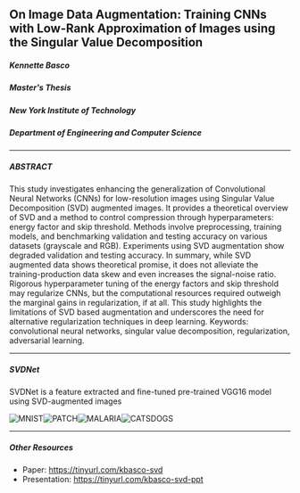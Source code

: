 
## On Image Data Augmentation: Training CNNs with Low-Rank Approximation of Images using the Singular Value Decomposition

##### Kennette Basco 
##### Master's Thesis 
##### New York Institute of Technology 
##### Department of Engineering and Computer Science 

---
##### ABSTRACT
This study investigates enhancing the generalization of Convolutional Neural Networks (CNNs) for low-resolution images using Singular Value Decomposition (SVD) augmented images. It provides a theoretical overview of SVD and a method to control compression through hyperparameters: energy factor and skip threshold. Methods involve preprocessing, training models, and benchmarking validation and testing accuracy on various datasets (grayscale and RGB). Experiments using SVD augmentation show degraded validation and testing accuracy. In summary, while SVD augmented data shows theoretical promise, it does not alleviate the training-production data skew and even increases the signal-noise ratio. Rigorous hyperparameter tuning of the energy factors and skip threshold may regularize CNNs, but the computational resources required outweigh the marginal gains in regularization, if at all. This study highlights the limitations of SVD based augmentation and underscores the need for alternative regularization techniques in deep learning.
Keywords: convolutional neural networks, singular value decomposition, regularization, adversarial learning.

---
##### SVDNet
SVDNet is a feature extracted and fine-tuned pre-trained VGG16 model using SVD-augmented images

![MNIST](/resources/mnist.gif)![PATCH](/resources/patch_camelyon.gif)![MALARIA](/resources/malaria.gif)![CATSDOGS](/resources/cats_vs_dogs.gif)

---
##### Other Resources
- Paper: https://tinyurl.com/kbasco-svd
- Presentation: https://tinyurl.com/kbasco-svd-ppt
